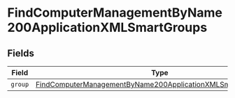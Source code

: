 # FindComputerManagementByName200ApplicationXMLSmartGroups


## Fields

| Field                                                                                                                                                     | Type                                                                                                                                                      | Required                                                                                                                                                  | Description                                                                                                                                               |
| --------------------------------------------------------------------------------------------------------------------------------------------------------- | --------------------------------------------------------------------------------------------------------------------------------------------------------- | --------------------------------------------------------------------------------------------------------------------------------------------------------- | --------------------------------------------------------------------------------------------------------------------------------------------------------- |
| `group`                                                                                                                                                   | [FindComputerManagementByName200ApplicationXMLSmartGroupsGroup](../../models/operations/findcomputermanagementbyname200applicationxmlsmartgroupsgroup.md) | :heavy_minus_sign:                                                                                                                                        | N/A                                                                                                                                                       |